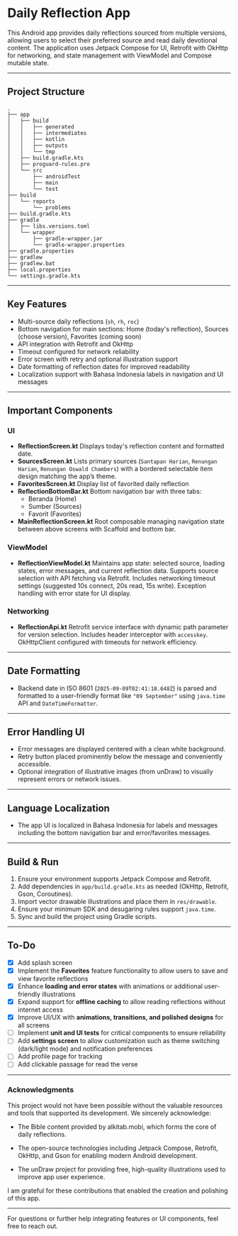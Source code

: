 # Daily Reflection App

This Android app provides daily reflections sourced from multiple versions, allowing users to select their preferred source and read daily devotional content. The application uses Jetpack Compose for UI, Retrofit with OkHttp for networking, and state management with ViewModel and Compose mutable state.

***

## Project Structure

```
.
├── app
│   ├── build
│   │   ├── generated
│   │   ├── intermediates
│   │   ├── kotlin
│   │   ├── outputs
│   │   └── tmp
│   ├── build.gradle.kts
│   ├── proguard-rules.pro
│   └── src
│       ├── androidTest
│       ├── main
│       └── test
├── build
│   └── reports
│       └── problems
├── build.gradle.kts
├── gradle
│   ├── libs.versions.toml
│   └── wrapper
│       ├── gradle-wrapper.jar
│       └── gradle-wrapper.properties
├── gradle.properties
├── gradlew
├── gradlew.bat
├── local.properties
└── settings.gradle.kts
```


***

## Key Features

- Multi-source daily reflections (`sh`, `rh`, `roc`)
- Bottom navigation for main sections: Home (today's reflection), Sources (choose version), Favorites (coming soon)
- API integration with Retrofit and OkHttp
- Timeout configured for network reliability
- Error screen with retry and optional illustration support
- Date formatting of reflection dates for improved readability
- Localization support with Bahasa Indonesia labels in navigation and UI messages

***

## Important Components

### UI

- **ReflectionScreen.kt**
Displays today's reflection content and formatted date.
- **SourcesScreen.kt**
Lists primary sources (`Santapan Harian`, `Renungan Harian`, `Renungan Oswald Chambers`) with a bordered selectable item design matching the app’s theme.
- **FavoritesScreen.kt**
Display list of favorited daily reflection
- **ReflectionBottomBar.kt**
  Bottom navigation bar with three tabs:
    - Beranda (Home)
    - Sumber (Sources)
    - Favorit (Favorites)
- **MainReflectionScreen.kt**
Root composable managing navigation state between above screens with Scaffold and bottom bar.


### ViewModel

- **ReflectionViewModel.kt**
Maintains app state: selected source, loading states, error messages, and current reflection data.
Supports source selection with API fetching via Retrofit.
Includes networking timeout settings (suggested 10s connect, 20s read, 15s write).
Exception handling with error state for UI display.


### Networking

- **ReflectionApi.kt**
Retrofit service interface with dynamic path parameter for version selection.
Includes header interceptor with `accesskey`.
OkHttpClient configured with timeouts for network efficiency.

***

## Date Formatting

- Backend date in ISO 8601 (`2025-09-09T02:41:18.648Z`) is parsed and formatted to a user-friendly format like `"09 September"` using `java.time` API and `DateTimeFormatter`.

***

## Error Handling UI

- Error messages are displayed centered with a clean white background.
- Retry button placed prominently below the message and conveniently accessible.
- Optional integration of illustrative images (from unDraw) to visually represent errors or network issues.

***

## Language Localization

- The app UI is localized in Bahasa Indonesia for labels and messages including the bottom navigation bar and error/favorites messages.

***

## Build \& Run

1. Ensure your environment supports Jetpack Compose and Retrofit.
2. Add dependencies in `app/build.gradle.kts` as needed (OkHttp, Retrofit, Gson, Coroutines).
3. Import vector drawable illustrations and place them in `res/drawable`.
4. Ensure your minimum SDK and desugaring rules support `java.time`.
5. Sync and build the project using Gradle scripts.

***

## To-Do

- [x] Add splash screen
- [x] Implement the **Favorites** feature functionality to allow users to save and view favorite reflections
- [x] Enhance **loading and error states** with animations or additional user-friendly illustrations
- [x] Expand support for **offline caching** to allow reading reflections without internet access
- [x] Improve UI/UX with **animations, transitions, and polished designs** for all screens
- [ ] Implement **unit and UI tests** for critical components to ensure reliability
- [ ] Add **settings screen** to allow customization such as theme switching (dark/light mode) and notification preferences
- [ ] Add profile page for tracking
- [ ] Add clickable passage for read the verse

***

### Acknowledgments
This project would not have been possible without the valuable resources and tools that supported its development. We sincerely acknowledge:

* The Bible content provided by alkitab.mobi, which forms the core of daily reflections.

* The open-source technologies including Jetpack Compose, Retrofit, OkHttp, and Gson for enabling modern Android development.

* The unDraw project for providing free, high-quality illustrations used to improve app user experience.

I am grateful for these contributions that enabled the creation and polishing of this app.

***

For questions or further help integrating features or UI components, feel free to reach out.

